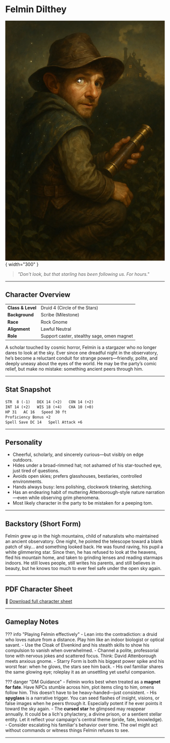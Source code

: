 # Felmin Dilthey

![Felmin Dilthey](../assets/characters/felmin-dilthey.webp){ width="300" }

> *"Don't look, but that starling has been following us. For hours."*

---

## Character Overview

|                   |                                           |
| ----------------- | ----------------------------------------- |
| **Class & Level** | Druid 4 (Circle of the Stars)             |
| **Background**    | Scribe (Milestone)                        |
| **Race**          | Rock Gnome                                |
| **Alignment**     | Lawful Neutral                            |
| **Role**          | Support caster, stealthy sage, omen magnet |

A scholar touched by cosmic horror, Felmin is a stargazer who no longer dares to look at the sky. Ever since one dreadful night in the observatory, he’s become a reluctant conduit for strange powers—friendly, polite, and deeply uneasy about the eyes of the world. He may be the party’s comic relief, but make no mistake: something ancient peers through him.

---

## Stat Snapshot

```text
STR  8 (-1)   DEX 14 (+2)   CON 14 (+2)
INT 14 (+2)   WIS 18 (+4)   CHA 10 (+0)
HP 31   AC 16   Speed 30 ft
Proficiency Bonus +2
Spell Save DC 14   Spell Attack +6
```

---

## Personality

* Cheerful, scholarly, and sincerely curious—but visibly on edge outdoors.
* Hides under a broad-rimmed hat; not ashamed of his star-touched eye, just tired of questions.
* Avoids open skies; prefers glasshouses, bestiaries, controlled environments.
* Hands always busy: lens polishing, clockwork tinkering, sketching.
* Has an endearing habit of muttering Attenborough-style nature narration—even while observing grim phenomena.
* Most likely character in the party to be mistaken for a peeping tom.

---

## Backstory (Short Form)

Felmin grew up in the high mountains, child of naturalists who maintained an ancient observatory. One night, he pointed the telescope toward a blank patch of sky... and something looked back. He was found raving, his pupil a white glimmering star. Since then, he has refused to look at the heavens, fled his mountain home, and taken to grinding lenses and reading starmaps indoors. He still loves people, still writes his parents, and still believes in beauty, but he knows too much to ever feel safe under the open sky again.

---

## PDF Character Sheet

📄 [Download full character sheet](../assets/Felmin%20Dilthey%20lv%204%20flattened.pdf)

---

## Gameplay Notes

??? info "Playing Felmin effectively"
	- Lean into the contradiction: a druid who loves nature from a distance. Play him like an indoor biologist or optical savant.
	- Use the Cloak of Elvenkind and his stealth skills to show his compulsion to vanish when overwhelmed.
	- Channel a polite, professorial tone with nervous jokes and scattered focus. Think: David Attenborough meets anxious gnome.
	- Starry Form is both his biggest power spike and his worst fear: when he glows, the stars see him back.
	- His owl familiar shares the same glowing eye; roleplay it as an unsettling yet useful companion.

??? danger "DM Guidance"
	- Felmin works best when treated as a **magnet for fate**. Have NPCs stumble across him, plot items cling to him, omens follow him. This doesn’t have to be heavy-handed—just consistent.
	- His **spyglass** is a narrative trigger. You can seed flashes of insight, visions, or false images when he peers through it. Especially potent if he ever points it toward the sky again.
	- The **cursed star** he glimpsed may reappear annually. It could be a lich's phylactery, a divine prison, or a sentient stellar entity. Let it reflect your campaign's central theme (pride, fate, knowledge).
	- Consider escalating his familiar's behavior over time. The owl might act without commands or witness things Felmin refuses to see.

---

